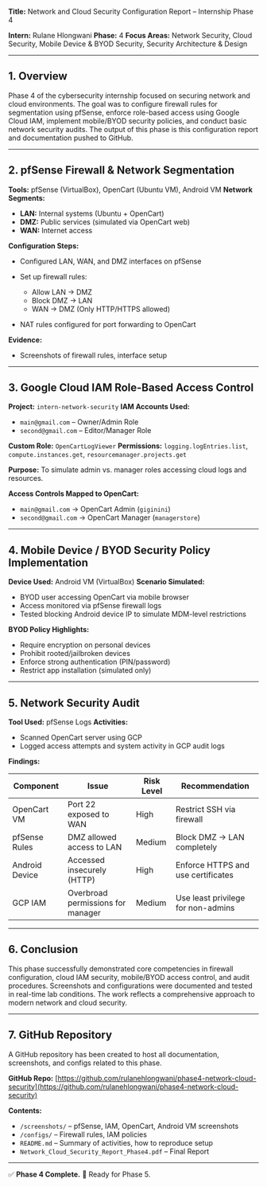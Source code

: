 **Title:** Network and Cloud Security Configuration Report – Internship Phase 4

**Intern:** Rulane Hlongwani
**Phase:** 4 
**Focus Areas:** Network Security, Cloud Security, Mobile Device & BYOD Security, Security Architecture & Design

---

## 1. Overview

Phase 4 of the cybersecurity internship focused on securing network and cloud environments. The goal was to configure firewall rules for segmentation using pfSense, enforce role-based access using Google Cloud IAM, implement mobile/BYOD security policies, and conduct basic network security audits. The output of this phase is this configuration report and documentation pushed to GitHub.

---

## 2. pfSense Firewall & Network Segmentation

**Tools:** pfSense (VirtualBox), OpenCart (Ubuntu VM), Android VM
**Network Segments:**

* **LAN:** Internal systems (Ubuntu + OpenCart)
* **DMZ:** Public services (simulated via OpenCart web)
* **WAN:** Internet access

**Configuration Steps:**

* Configured LAN, WAN, and DMZ interfaces on pfSense
* Set up firewall rules:

  * Allow LAN → DMZ
  * Block DMZ → LAN
  * WAN → DMZ (Only HTTP/HTTPS allowed)
* NAT rules configured for port forwarding to OpenCart

**Evidence:**

* Screenshots of firewall rules, interface setup

---

## 3. Google Cloud IAM Role-Based Access Control

**Project:** `intern-network-security`
**IAM Accounts Used:**

* `main@gmail.com` – Owner/Admin Role
* `second@gmail.com` – Editor/Manager Role

**Custom Role:** `OpenCartLogViewer`
**Permissions:** `logging.logEntries.list`, `compute.instances.get`, `resourcemanager.projects.get`

**Purpose:** To simulate admin vs. manager roles accessing cloud logs and resources.

**Access Controls Mapped to OpenCart:**

* `main@gmail.com` → OpenCart Admin (`giginini`)
* `second@gmail.com` → OpenCart Manager (`managerstore`)

---

## 4. Mobile Device / BYOD Security Policy Implementation

**Device Used:** Android VM (VirtualBox)
**Scenario Simulated:**

* BYOD user accessing OpenCart via mobile browser
* Access monitored via pfSense firewall logs
* Tested blocking Android device IP to simulate MDM-level restrictions

**BYOD Policy Highlights:**

* Require encryption on personal devices
* Prohibit rooted/jailbroken devices
* Enforce strong authentication (PIN/password)
* Restrict app installation (simulated only)

---

## 5. Network Security Audit

**Tool Used:** pfSense Logs
**Activities:**

* Scanned OpenCart server using GCP
* Logged access attempts and system activity in GCP audit logs

**Findings:**

| Component      | Issue                             | Risk Level | Recommendation                     |
| -------------- | --------------------------------- | ---------- | ---------------------------------- |
| OpenCart VM    | Port 22 exposed to WAN            | High       | Restrict SSH via firewall          |
| pfSense Rules  | DMZ allowed access to LAN         | Medium     | Block DMZ → LAN completely         |
| Android Device | Accessed insecurely (HTTP)        | High       | Enforce HTTPS and use certificates |
| GCP IAM        | Overbroad permissions for manager | Medium     | Use least privilege for non-admins |

---

## 6. Conclusion

This phase successfully demonstrated core competencies in firewall configuration, cloud IAM security, mobile/BYOD access control, and audit procedures. Screenshots and configurations were documented and tested in real-time lab conditions. The work reflects a comprehensive approach to modern network and cloud security.

---

## 7. GitHub Repository

A GitHub repository has been created to host all documentation, screenshots, and configs related to this phase.

**GitHub Repo:** [https://github.com/rulanehlongwani/phase4-network-cloud-security](https://github.com/rulanehlongwani/phase4-network-cloud-security)

**Contents:**

* `/screenshots/` – pfSense, IAM, OpenCart, Android VM screenshots
* `/configs/` – Firewall rules, IAM policies 
* `README.md` – Summary of activities, how to reproduce setup
* `Network_Cloud_Security_Report_Phase4.pdf` – Final Report

---

✅ **Phase 4 Complete.**
🚀 Ready for Phase 5.
